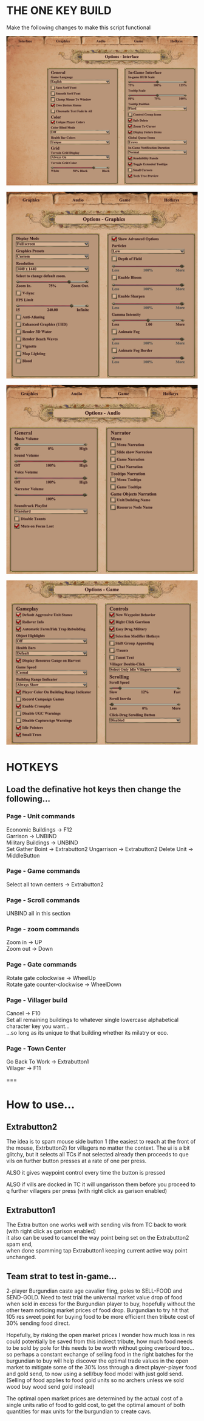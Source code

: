# THE ONE KEY BUILD

Make the following changes to make this script functional

![Alt text](image.png)  
  
![Alt text](image-1.png)  
  
![Alt text](image-2.png)  
  
![Alt text](image-3.png)  
  
  
# HOTKEYS  
## Load the definative hot keys then change the following...  
  
### Page - Unit commands  
Economic Buildings -> F12  
Garrison -> UNBIND  
Military Buildings -> UNBIND  
Set Gather Boint -> Extrabutton2 
Ungarrison -> Extrabutton2 
Delete Unit -> MiddleButton
  
### Page - Game commands  
Select all town centers -> Extrabutton2  
  
### Page - Scroll commands  
UNBIND all in this section  
  
### Page - zoom commands  
Zoom in -> UP  
Zoom out -> Down  
  
### Page - Gate commands  
Rotate gate colockwise -> WheelUp  
Rotate gate counter-clockwise -> WheelDown  
  
### Page - Villager build  
Cancel -> F10  
Set all remaining buildings to whatever single lowercase alphabetical character key you want...  
...so long as its unique to that building whether its milatry or eco.  

### Page - Town Center  
Go Back To Work -> Extrabutton1  
Villager -> F11  

===

# How to use...
## Extrabutton2  
The idea is to spam mouse side button 1 (the easiest to reach at the front of the mouse, Extrbutton2) for villagers no matter the context.
The ui is a bit glitchy, but it selects all TCs if not selected already then proceeds to que vils on further button presses at a rate of one per press.  
  
ALSO it gives waypoint control every time the button is pressed  
  
ALSO if vills are docked in TC it will ungarisson them before you proceed to q further villagers per press (with right click as garison enabled)
  
## Extrabutton1  
The Extra button one works well with sending vils from TC back to work (with right click as garison enabled)  
it also can be used to cancel the way point being set on the Extrabutton2 spam end,  
when done spamming tap Extrabutton1 keeping current active way point unchanged.

## Team strat to test in-game...  

2-player Burgundian caste age cavalier fling, poles to SELL-FOOD and SEND-GOLD. Need to test trial the universal market value drop of food when sold in excess for the Burgundian player to buy, hopefully without the other team noticing market prices of food drop. Burgundian to try hit that 105 res sweet point for buying food to be more efficient then tribute cost of 30% sending food direct.   
  
Hopefully, by risking the open market prices I wonder how much loss in res could potentially be saved from this indirect tribute, how much food needs to be sold by pole for this needs to be worth without going overboard too... so perhaps a constant exchange of selling food in the right batches for the burgundian to buy will help discover the optimal trade values in the open market to mitigate some of the 30% loss through a direct player-player food and gold send, to now using a sell/buy food model with just gold send. (Selling of food applies to food gold units so no archers unless we sold wood buy wood send gold instead)   

The optimal open market prices are determined by the actual cost of a single units ratio of food to gold cost, to get the optimal amount of both quantities for max units for the burgundian to create cavs.  


